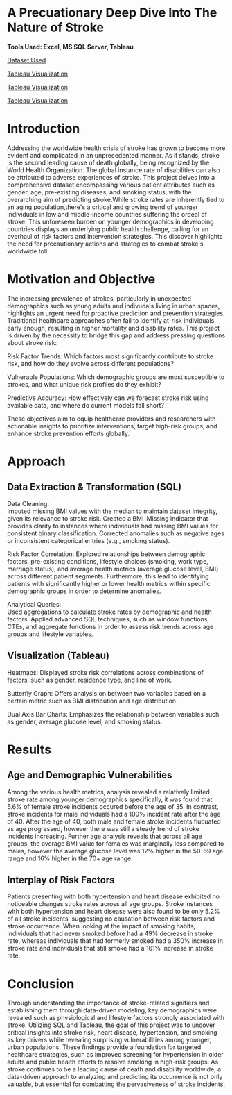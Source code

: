 # A Precuationary Deep Dive Into The Nature of Stroke
**Tools Used: Excel, MS SQL Server, Tableau**

[Dataset Used](https://www.kaggle.com/datasets/atharvasoundankar/global-cybersecurity-threats-2015-2024/data)

[Tableau Visualization](https://public.tableau.com/app/profile/edison.tran/viz/DistributionBasedonStrokeVs_Non-StrokeIndividuals/Dashboard1)

[Tableau Visualization](https://public.tableau.com/app/profile/edison.tran/viz/AnalysisofBMIandGlucoseBasedonAgeandGender/Dashboard2)

[Tableau Visualization](https://public.tableau.com/app/profile/edison.tran/viz/AnalyzingSmokingStatusAffectonStroke/Dashboard3)

# Introduction
Addressing the worldwide health crisis of stroke has grown to become more evident and complicated in an unprecedented manner. As it stands,
stroke is the second leading cause of death globally, being recognized by the World Health Organization. The global instance rate of disabilities 
can also be attributed to adverse experiences of stroke. This project delves into a comprehensive dataset encompassing various patient attributes 
such as gender, age, pre-existing diseases, and smoking status, with the overarching aim of predicting stroke.While stroke rates are inherently tied 
to an aging population,there's a critical and growing trend of younger individuals in low and middle-income countries suffering the ordeal of stroke. 
This unforeseen burden on younger demographics in developing countries displays an underlying public health challenge, calling for an overhaul of risk 
factors and intervention strategies. This discover highlights the need for precautionary actions and strategies to combat stroke's worldwide toll. 


# Motivation and Objective
The increasing prevalence of strokes, particularly in unexpected demographics such as young adults and indivudals living in urban spaces, 
highlights an urgent need for proactive prediction and prevention strategies. Traditional healthcare approaches often fail to identify 
at-risk individuals early enough, resulting in higher mortality and disability rates. This project is driven by the necessity to bridge 
this gap and address pressing questions about stroke risk:

Risk Factor Trends: Which factors most significantly contribute to stroke risk, and how do they evolve across different populations?  

Vulnerable Populations: Which demographic groups are most susceptible to strokes, and what unique risk profiles do they exhibit?  

Predictive Accuracy: How effectively can we forecast stroke risk using available data, and where do current models fall short?

These objectives aim to equip healthcare providers and researchers with actionable insights to prioritize interventions, target 
high-risk groups, and enhance stroke prevention efforts globally.

# Approach
## Data Extraction & Transformation (SQL)
Data Cleaning:  
Imputed missing BMI values with the median to maintain dataset integrity, given its relevance to stroke risk. Created a BMI_Missing 
indicator that provides clarity to instances where individuals had missing BMI values for consistent binary classification. Corrected 
anomalies such as negative ages or inconsistent categorical entries (e.g., smoking status).

Risk Factor Correlation: 
Explored relationships between demographic factors, pre-existing conditions, lifestyle choices (smoking, work type, marriage 
status), and average health metrics (average glucose level, BMI) across different patient segments. Furthermore, this lead to 
identifying  patients with significantly higher or lower health metrics within specific demographic groups in order to determine anomalies.

Analytical Queries:  
Used aggregations to calculate stroke rates by demographic and health factors. Applied advanced SQL techniques, such as window 
functions, CTEs, and aggregate functions in order to assess risk trends across age groups and lifestyle variables.


## Visualization (Tableau)
Heatmaps: Displayed stroke risk correlations across combinations of factors, such as gender, residence type, and line of work.  

Butterfly Graph: Offers analysis on between two variables based on a certain metric such as BMI distribution and age distribution. 

Dual Axis Bar Charts: Emphasizes the relationship between variables such as gender, average glucose level, and smoking status.

# Results
## Age and Demographic Vulnerabilities
Among the various health metrics, analysis revealed a relatively limited stroke rate among younger demographics specifically, 
it was found that 5.6% of female stroke incidents occured before the age of 35. In contrast, stroke incidents for male individuals 
had a 100% incident rate after the age of 40. After the age of 40, both male and female stroke incidents flucuated as age progressed, 
however there was still a steady trend of stroke incidents increasing. Further age analysis reveals that across all age groups, the 
average BMI value for females was marginally less compared to males, however the average glucose level was 12% higher in the 50-69 
age range and 16% higher in the 70+ age range.

## Interplay of Risk Factors
Patients presenting with both hypertension and heart disease exhibited no noticeable changes stroke rates across all age groups. 
Stroke instances with both hypertension and heart disease were also found to be only 5.2% of all stroke incidents, suggesting 
no causation between risk factors and stroke occurrence. When looking at the impact of smoking habits, individuals that had never 
smoked before had a 49% decrease in stroke rate, whereas individuals that had formerly smoked had a 350% increase in stroke rate 
and individuals that still smoke had a 161% increase in stroke rate.

# Conclusion
Through understanding the importance of stroke-related signifiers and establishing them through data-driven modeling, key demographics were 
revealed such as physiological and lifestyle factors strongly associated with stroke. Utilizing SQL and Tableau, the goal of this project was 
to uncover critical insights into stroke risk, heart disease, hypertension, and smoking as key drivers while revealing surprising vulnerabilities 
among younger, urban populations. These findings provide a foundation for targeted healthcare strategies, such as improved screening for 
hypertension in older adults and public health efforts to resolve smoking in high-risk groups. As stroke continues to be a leading cause of death 
and disability worldwide, a data-driven approach to analyzing and predicting its occurrence is not only valuable, but essential for combatting the 
pervasiveness of stroke incidents.
